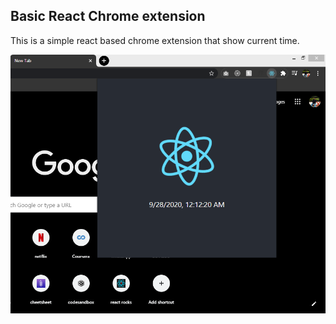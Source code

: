 ## Basic React Chrome extension

This is a simple react based chrome extension that show current time.

 ![](/images/ss1.PNG)


